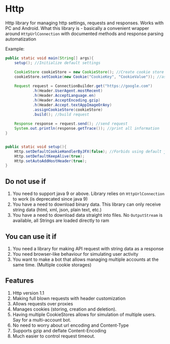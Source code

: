 # Http
Http library for managing http settings, requests and responses. Works with PC and Android.
What this library is - basically a convenient wrapper around `HttpUrlConnection` with documented methods and response parsing automatization

Example:
```java
public static void main(String[] args){
    setup(); //Initialize default settings

    CookieStore cookieStore = new CookieStore(); //Create cookie store for managing cookies (optional)
    cookieStore.setCookie(new Cookie("CookieKey", "CookieValue")); //assign cookies
    
    Request request = ConnectionBuilder.get("https://google.com")
            .h(Header.UserAgent.mostRecent)
            .h(Header.AcceptLanguage.en)
            .h(Header.AcceptEncoding.gzip)
            .h(Header.Accept.textAppImageOrAny)
            .assignCookieStore(cookieStore)
            .build(); //build request
    
    Response response = request.send(); //send request
    System.out.println(response.getTrace()); //print all information
}


public static void setup(){
    Http.setDefaultCookieHandlerByJFX(false); //Forbids using default java's CookieHandler
    Http.setDefaultKeepAlive(true);
    Http.setAutoAddHostHeader(true); 
}
```

## Do not use if
1. You need to support java 9 or above. Library relies on `HttpUrlConnection` to work (is deprecated since java 9)
2. You have a need to download binary data. This library can only receive string data (html, xml, json, plain text, etc.)
3. You have a need to download data straight into files. No `OutputStream` is available, all Strings are loaded directly to ram

## You can use it if
1. You need a library for making API request with string data as a response
2. You need browser-like behaviour for simulating user activity
3. You want to make a bot that allows managing multiple accounts at the same time. (Multiple cookie storages)

## Features
1. Http version 1.1
2. Making full blown requests with header customization
3. Allows requests over proxies
4. Manages cookies (storing, creation and deletion).
5. Having multiple CookieStores allows for simulation of multiple users. Say for a multi-account bot.
6. No need to worry about url encoding and Content-Type
7. Supports gzip and deflate Content-Encoding
8. Much easier to control request timeout.